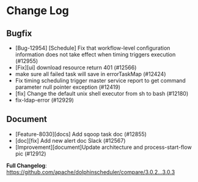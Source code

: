 # Change Log

## Bugfix

- [Bug-12954] [Schedule] Fix that workflow-level configuration information does not take effect when timing triggers execution (#12955)
- [Fix][ui] download resource return 401 (#12566)
- make sure all failed task will save in errorTaskMap (#12424)
- Fix timing scheduling trigger master service report to get command parameter null pointer exception (#12419)
- [fix] Change the default unix shell executor from sh to bash (#12180)
- fix-ldap-error (#12929)

## Document

- [Feature-8030][docs] Add sqoop task doc (#12855)
- [doc][fix] Add new alert doc Slack (#12567)
- [Improvement][document]Update architecture and process-start-flow pic (#12912)

**Full Changelog**: https://github.com/apache/dolphinscheduler/compare/3.0.2...3.0.3
